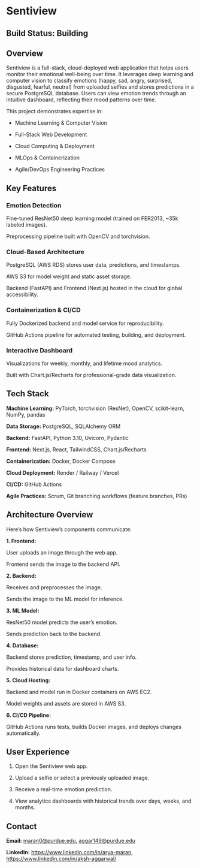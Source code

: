 # Sentiview
## Build Status: Building

## Overview

Sentiview is a full-stack, cloud-deployed web application that helps users monitor their emotional well-being over time. It leverages deep learning and computer vision to classify emotions (happy, sad, angry, surprised, disgusted, fearful, neutral) from uploaded selfies and stores predictions in a secure PostgreSQL database. Users can view emotion trends through an intuitive dashboard, reflecting their mood patterns over time.

This project demonstrates expertise in:

 - Machine Learning & Computer Vision

 - Full-Stack Web Development

 - Cloud Computing & Deployment

 - MLOps & Containerization

 - Agile/DevOps Engineering Practices

## Key Features
### Emotion Detection

Fine-tuned ResNet50 deep learning model (trained on FER2013, ~35k labeled images).

Preprocessing pipeline built with OpenCV and torchvision.

### Cloud-Based Architecture

PostgreSQL (AWS RDS) stores user data, predictions, and timestamps.

AWS S3 for model weight and static asset storage.

Backend (FastAPI) and Frontend (Next.js) hosted in the cloud for global accessibility.

### Containerization & CI/CD

Fully Dockerized backend and model service for reproducibility.

GitHub Actions pipeline for automated testing, building, and deployment.

### Interactive Dashboard

Visualizations for weekly, monthly, and lifetime mood analytics.

Built with Chart.js/Recharts for professional-grade data visualization.

## Tech Stack

**Machine Learning:**	PyTorch, torchvision (ResNet), OpenCV, scikit-learn, NumPy, pandas

**Data Storage:** PostgreSQL, SQLAlchemy ORM

**Backend:**	FastAPI, Python 3.10, Uvicorn, Pydantic

**Frontend:**	Next.js, React, TailwindCSS, Chart.js/Recharts

**Containerization:**	Docker, Docker Compose

**Cloud Deployment:**	Render / Railway / Vercel

**CI/CD:**	GitHub Actions

**Agile Practices:**	Scrum, Git branching workflows (feature branches, PRs)


## Architecture Overview

Here’s how Sentiview’s components communicate:

**1. Frontend:**

User uploads an image through the web app.

Frontend sends the image to the backend API.

**2. Backend:**

Receives and preprocesses the image.

Sends the image to the ML model for inference.

**3. ML Model:**

ResNet50 model predicts the user’s emotion.

Sends prediction back to the backend.

**4. Database:**

Backend stores prediction, timestamp, and user info.

Provides historical data for dashboard charts.

**5. Cloud Hosting:**

Backend and model run in Docker containers on AWS EC2.

Model weights and assets are stored in AWS S3.

**6. CI/CD Pipeline:**

GitHub Actions runs tests, builds Docker images, and deploys changes automatically.

## User Experience

1. Open the Sentiview web app.

2. Upload a selfie or select a previously uploaded image.

3. Receive a real-time emotion prediction.

4. View analytics dashboards with historical trends over days, weeks, and months.

## Contact

**Email:** maran0@purdue.edu, aggar149@purdue.edu

**LinkedIn:** https://www.linkedin.com/in/arya-maran, https://www.linkedin.com/in/aksh-aggarwal/